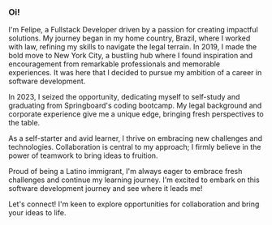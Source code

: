### Oi! 

I'm Felipe, a Fullstack Developer driven by a passion for creating impactful solutions. My journey began in my home country, Brazil, where I worked with law, refining my skills to navigate the legal terrain. In 2019, I made the bold move to New York City, a bustling hub where I found inspiration and encouragement from remarkable professionals and memorable experiences. It was here that I decided to pursue my ambition of a career in software development.

In 2023, I seized the opportunity, dedicating myself to self-study and graduating from Springboard's coding bootcamp. My legal background and corporate experience give me a unique edge, bringing fresh perspectives to the table.

As a self-starter and avid learner, I thrive on embracing new challenges and technologies. Collaboration is central to my approach; I firmly believe in the power of teamwork to bring ideas to fruition. 

Proud of being a Latino immigrant, I'm always eager to embrace fresh challenges and continue my learning journey. I'm excited to embark on this software development journey and see where it leads me!

Let's connect! I'm keen to explore opportunities for collaboration and bring your ideas to life.


